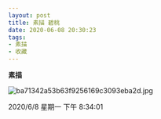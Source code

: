 ```yaml
---
layout: post
title: 素描 碧桃
date: 2020-06-08 20:30:23
tags:
- 素描
- 收藏
---
```

**素描**

![ba71342a53b63f9256169c3093eba2d.jpg](https://i.loli.net/2020/06/08/v5lEXQNwp3rxL6H.jpg)

2020/6/8 星期一 下午 8:34:01 


